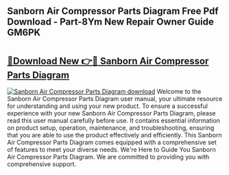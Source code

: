 ## Sanborn Air Compressor Parts Diagram Free Pdf Download - Part-8Ym New Repair Owner Guide GM6PK

# <h2><a href="http://dfqb7j.blite.top/?on=Sanborn+Air+Compressor+Parts+Diagram">🔗Download New 👉🔴 Sanborn Air Compressor Parts Diagram</a></h2>

[![Sanborn Air Compressor Parts Diagram download](https://i.imgur.com/lujVjoI.png)](http://dfqb7j.blite.top/?on=Sanborn+Air+Compressor+Parts+Diagram)
Welcome to the Sanborn Air Compressor Parts Diagram user manual, your ultimate resource for understanding and using your new product. To ensure a successful experience with your new Sanborn Air Compressor Parts Diagram, please read this user manual carefully before use. It contains essential information on product setup, operation, maintenance, and troubleshooting, ensuring that you are able to use the product effectively and efficiently. This Sanborn Air Compressor Parts Diagram comes equipped with a comprehensive set of features to meet your diverse needs. We're Here to Guide You Sanborn Air Compressor Parts Diagram. We are committed to providing you with comprehensive support.
